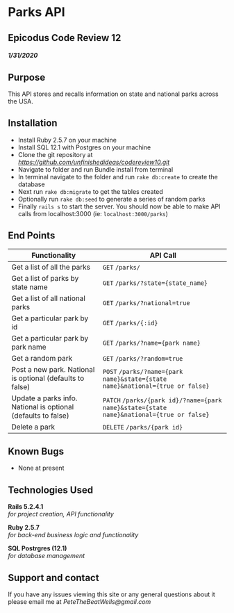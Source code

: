 # Parks API
## Epicodus Code Review 12
##### 1/31/2020

## Purpose
This API stores and recalls information on state and national parks across the USA.

## Installation
* Install Ruby 2.5.7 on your machine
* Install SQL 12.1 with Postgres on your machine
* Clone the git repository at _https://github.com/unfinishedideas/codereview10.git_
* Navigate to folder and run Bundle install from terminal
* In terminal navigate to the folder and run `rake db:create` to create the database
* Next run `rake db:migrate` to get the tables created
* Optionally run `rake db:seed` to generate a series of random parks
* Finally `rails s` to start the server. You should now be able to make API calls from localhost:3000 (ie: `localhost:3000/parks`)

## End Points
| Functionality | API Call |
| ------------- | -------- |
| Get a list of all the parks |`GET` `/parks/` |  
| Get a list of parks by state name |`GET` `/parks/?state={state_name}`|  
| Get a list of all national parks |`GET` `/parks/?national=true`|  
| Get a particular park by id |`GET` `/parks/{:id}`|  
| Get a particular park by park name |`GET` `/parks/?name={park name}`|
| Get a random park | `GET` `/parks/?random=true` |
| Post a new park. National is optional (defaults to false) | `POST` `/parks/?name={park name}&state={state name}&national={true or false}` |
| Update a parks info. National is optional (defaults to false) | `PATCH` `/parks/{park id}/?name={park name}&state={state name}&national={true or false}` |
| Delete a park | `DELETE` `/parks/{park id}` |

## Known Bugs
* None at present

## Technologies Used
**Rails 5.2.4.1**  
_for project creation, API functionality_

**Ruby 2.5.7**  
_for back-end business logic and functionality_

**SQL Postrgres (12.1)**  
_for database management_

## Support and contact
If you have any issues viewing this site or any general questions about it please email me at
_PeteTheBeatWells@gmail.com_
